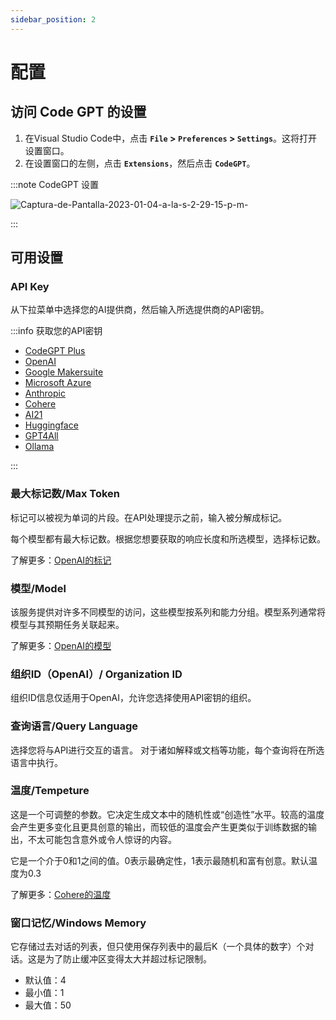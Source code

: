 ```yaml
---
sidebar_position: 2
---
```


# 配置

## 访问 Code GPT 的设置
1. 在Visual Studio Code中，点击 **`File` > `Preferences` > `Settings`**。这将打开设置窗口。
2. 在设置窗口的左侧，点击  **`Extensions`**，然后点击 **`CodeGPT`**。

:::note CodeGPT 设置

![Captura-de-Pantalla-2023-01-04-a-la-s-2-29-15-p-m-](https://github-production-user-asset-6210df.s3.amazonaws.com/6216945/274431737-b31ae5a8-8636-4a75-a32b-79062d0087de.png)

:::

## 可用设置

### API Key

从下拉菜单中选择您的AI提供商，然后输入所选提供商的API密钥。

:::info 获取您的API密钥

- [CodeGPT Plus](/docs/tutorial-ai-providers/codegpt_plus)
- [OpenAI](/docs/tutorial-ai-providers/openai)
- [Google Makersuite](/docs/tutorial-ai-providers/google)
- [Microsoft Azure](/docs/tutorial-ai-providers/microsoft-azure)
- [Anthropic](/docs/tutorial-ai-providers/anthropic)
- [Cohere](/docs/tutorial-ai-providers/cohere)
- [AI21](/docs/tutorial-ai-providers/ai21)
- [Huggingface](/docs/tutorial-ai-providers/huggingface)
- [GPT4All](/docs/tutorial-ai-providers/gpt4all)
- [Ollama](/docs/tutorial-ai-providers/ollama)
  
:::

### 最大标记数/Max Token
标记可以被视为单词的片段。在API处理提示之前，输入被分解成标记。

每个模型都有最大标记数。根据您想要获取的响应长度和所选模型，选择标记数。

了解更多：[OpenAI的标记](https://help.openai.com/en/articles/4936856-what-are-tokens-and-how-to-count-them)

### 模型/Model
该服务提供对许多不同模型的访问，这些模型按系列和能力分组。模型系列通常将模型与其预期任务关联起来。

了解更多：[OpenAI的模型](https://beta.openai.com/docs/models/overview)

### 组织ID（OpenAI）/ Organization ID
组织ID信息仅适用于OpenAI，允许您选择使用API密钥的组织。

### 查询语言/Query Language
选择您将与API进行交互的语言。
对于诸如解释或文档等功能，每个查询将在所选语言中执行。

### 温度/Tempeture
这是一个可调整的参数。它决定生成文本中的随机性或“创造性”水平。较高的温度会产生更多变化且更具创意的输出，而较低的温度会产生更类似于训练数据的输出，不太可能包含意外或令人惊讶的内容。

它是一个介于0和1之间的值。0表示最确定性，1表示最随机和富有创意。默认温度为0.3

了解更多：[Cohere的温度](https://docs.cohere.ai/docs/temperature)

### 窗口记忆/Windows Memory

它存储过去对话的列表，但只使用保存列表中的最后K（一个具体的数字）个对话。这是为了防止缓冲区变得太大并超过标记限制。

- 默认值：4
- 最小值：1
- 最大值：50